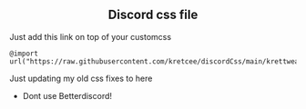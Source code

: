 <h2 align="center">Discord css file</h2>

Just add this link on top of your customcss 
```
@import url("https://raw.githubusercontent.com/kretcee/discordCss/main/krettweak.css");
```
Just updating my old css fixes to here

- Dont use Betterdiscord!
